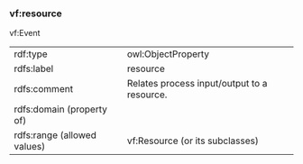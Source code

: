 ### vf:resource

<table>
<tr><td>rdf:type</td><td>owl:ObjectProperty</td></tr>
<tr><td>rdfs:label</td><td>resource</td></tr>
<tr><td>rdfs:comment</td><td>Relates process input/output to a resource.</td></tr>
<tr><td>rdfs:domain (property of)</td>vf:Event<td></td></tr>
<tr><td>rdfs:range (allowed values)</td><td>vf:Resource (or its subclasses)</td></tr>
</table>